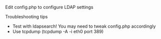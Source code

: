 Edit config.php to configure LDAP settings

Troubleshooting tips

- Test with ldapsearch! You may need to tweak config.php accordingly
- Use  tcpdump (tcpdump -A -i eth0 port 389)
